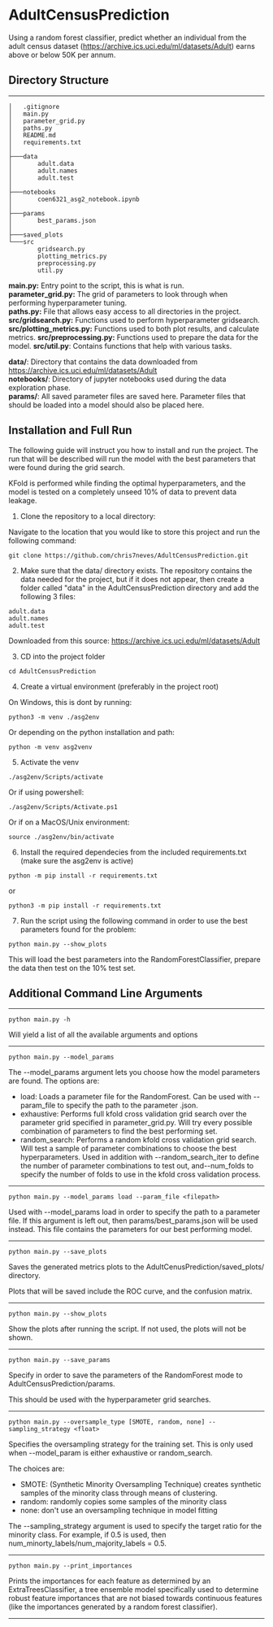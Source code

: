# AdultCensusPrediction

Using a random forest classifier, predict whether an individual from the adult census dataset (https://archive.ics.uci.edu/ml/datasets/Adult) earns above or below 50K per annum.



## Directory Structure
---
```
│   .gitignore
│   main.py
│   parameter_grid.py
│   paths.py
│   README.md
│   requirements.txt
│   
├───data
│       adult.data
│       adult.names
│       adult.test
│       
├───notebooks
│       coen6321_asg2_notebook.ipynb
│       
├───params
│       best_params.json
│       
├───saved_plots
└───src
        gridsearch.py
        plotting_metrics.py
        preprocessing.py
        util.py
```

**main.py:** Entry point to the script, this is what is run.  
**parameter_grid.py:** The grid of parameters to look through when performing hyperparameter tuning.  
**paths.py:** File that allows easy access to all directories in the project.  
**src/gridsearch.py:** Functions used to perform hyperparameter gridsearch.  
**src/plotting_metrics.py:** Functions used to both plot results, and calculate metrics.
**src/preprocessing.py:** Functions used to prepare the data for the model.
**src/util.py**: Contains functions that help with various tasks.

**data/**: Directory that contains the data downloaded from https://archive.ics.uci.edu/ml/datasets/Adult  
**notebooks/**: Directory of jupyter notebooks used during the data exploration phase.  
**params/**: All saved parameter files are saved here. Parameter files that should be loaded into a model should also be placed here.

## Installation and Full Run

The following guide will instruct you how to install and run the project. The run that will be described will run the model with the best parameters that were found during the grid search.

KFold is performed while finding the optimal hyperparameters, and the model is tested on a completely unseed 10% of data to prevent data leakage.

1. Clone the repository to a local directory:

Navigate to the location that you would like to store this project and run the following command:

```
git clone https://github.com/chris7neves/AdultCensusPrediction.git
```
2. Make sure that the data/ directory exists. The repository contains the data needed for the project, but if it does not appear, then create a folder called "data" in the AdultCensusPrediction directory and add the following 3 files:

```
adult.data
adult.names
adult.test
```

Downloaded from this source: https://archive.ics.uci.edu/ml/datasets/Adult

3. CD into the project folder

```
cd AdultCensusPrediction
```

4. Create a virtual environment (preferably in the project root)

On Windows, this is dont by running:

```
python3 -m venv ./asg2env
```

Or depending on the python installation and path:

```
python -m venv asg2venv
```

5. Activate the venv

```
./asg2env/Scripts/activate
```

Or if using powershell:

```
./asg2env/Scripts/Activate.ps1
```

Or if on a MacOS/Unix environment:

```
source ./asg2env/bin/activate
```

6. Install the required dependecies from the included requirements.txt (make sure the asg2env is active)

```
python -m pip install -r requirements.txt
```

or

```
python3 -m pip install -r requirements.txt
```

7. Run the script using the following command in order to use the best parameters found for the problem:

```
python main.py --show_plots
```

This will load the best parameters into the RandomForestClassifier, prepare the data then test on the 10% test set.

## Additional Command Line Arguments

---

```
python main.py -h
```

Will yield a list of all the available arguments and options

---

```
python main.py --model_params
```

The --model_params argument lets you choose how the model parameters are found. The options are:

- load: Loads a parameter file for the RandomForest. Can be used with --param_file to specify the path to the parameter .json.
- exhaustive: Performs full kfold cross validation grid search over the parameter grid specified in parameter_grid.py. Will try every possible combination of parameters to find the best performing set.
- random_search: Performs a random kfold cross validation grid search. Will test a sample of parameter combinations to choose the best hyperparameters. Used in addition with --random_search_iter to define the number of parameter combinations to test out, and--num_folds to specify the number of folds to use in the kfold cross validation process.

---

```
python main.py --model_params load --param_file <filepath>
```

Used with --model_params load in order to specify the path to a parameter file. If this argument is left out, then params/best_params.json will be used instead. This file contains the parameters for our best performing model.

---

```
python main.py --save_plots
```

Saves the generated metrics plots to the AdultCenusPrediction/saved_plots/ directory. 

Plots that will be saved include the ROC curve, and the confusion matrix.

---

```
python main.py --show_plots
```

Show the plots after running the script. If not used, the plots will not be shown.

---

```
python main.py --save_params
```

Specify in order to save the parameters of the RandomForest mode to AdultCensusPrediction/params.

This should be used with the hyperparameter grid searches.

---

```
python main.py --oversample_type [SMOTE, random, none] --sampling_strategy <float>
```

Specifies the oversampling strategy for the training set. This is only used when --model_param is either exhaustive or random_search.

The choices are:

- SMOTE: (Synthetic Minority Oversampling Technique) creates synthetic samples of the minority class through means of clustering. 
- random: randomly copies some samples of the minority class
- none: don't use an oversampling technique in model fitting

The --sampling_strategy argument is used to specify the target ratio for the minority class. For example, if 0.5 is used, then num_minorty_labels/num_majority_labels = 0.5.

---

```
python main.py --print_importances
```

Prints the importances for each feature as determined by an ExtraTreesClassifier, a tree ensemble model specifically used to determine robust feature importances that are not biased towards continuous features (like the importances generated by a random forest classifier).

---
